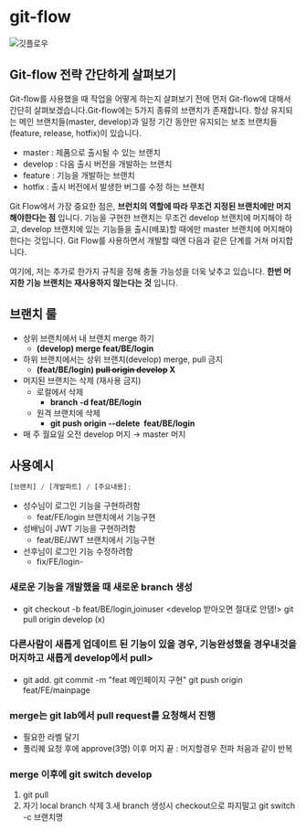 # git-flow

![깃플로우](https://user-images.githubusercontent.com/97587150/193983872-1aad7d62-2962-4643-8821-7af6183bf28f.png)

## **Git-flow 전략 간단하게 살펴보기**

Git-flow를 사용했을 때 작업을 어떻게 하는지 살펴보기 전에 먼저 Git-flow에 대해서 간단히 살펴보겠습니다.Git-flow에는 5가지 종류의 브랜치가 존재합니다. 항상 유지되는 메인 브랜치들(master, develop)과 일정 기간 동안만 유지되는 보조 브랜치들(feature, release, hotfix)이 있습니다.

- master : 제품으로 출시될 수 있는 브랜치
- develop : 다음 출시 버전을 개발하는 브랜치
- feature : 기능을 개발하는 브랜치
- hotfix : 출시 버전에서 발생한 버그를 수정 하는 브랜치

Git Flow에서 가장 중요한 점은, **브런치의 역할에 따라 무조건 지정된 브랜치에만 머지해야한다는 점**
입니다. 기능을 구현한 브랜치는 무조건 develop 브랜치에 머지해야 하고, develop 브랜치에 있는 기능들을 출시(배포)할 때에만 master 브랜치에 머지해야 한다는 것입니다. Git Flow를 사용하면서 개발할 때엔 다음과 같은 단계를 거쳐 머지합니다.

여기에, 저는 추가로 한가지 규칙을 정해 충돌 가능성을 더욱 낮추고 있습니다. **한번 머지한 기능 브랜치는 재사용하지 않는다는 것**
입니다.

## 브랜치 룰

- 상위 브랜치에서 내 브랜치 merge 하기
  - **(develop) merge feat/BE/login**
- 하위 브랜치에서는 상위 브랜치(develop) merge, pull 금지
  - **(feat/BE/login) ~~pull origin develop~~ X**
- 머지된 브랜치는 삭제 (재사용 금지)
  - 로컬에서 삭제
    - **branch -d feat/BE/login**
  - 원격 브랜치에 삭제
    - **git push origin --delete  feat/BE/login**
- 매 주 월요일 오전 develop 머지 → master 머지

## 사용예시

```jsx
[브랜치] / [개발파트] / [주요내용];
```

- 성수님이 로그인 기능을 구현하려함
  - feat/FE/login 브랜치에서 기능구현
- 성배님이 JWT 기능을 구현하려함
  - feat/BE/JWT 브랜치에서 기능구현
- 선후님이 로그인 기능 수정하려함
  - fix/FE/login-

### 새로운 기능을 개발했을 때 새로운 branch 생성

- git checkout -b feat/BE/login,joinuser
  <develop 받아오면 절대로 안댐!>
  git pull origin develop (x)

### 다른사람이 새롭게 업데이트 된 기능이 있을 경우, 기능완성했을 경우내것을 머지하고 새롭게 develop에서 pull>

- git add.
  git commit -m "feat 메인페이지 구현"
  git push origin feat/FE/mainpage

### merge는 git lab에서 pull request를 요청해서 진행

- 필요한 라벨 달기
- 풀리퀘 요청 후에 approve(3명) 이후 머지 끝 : 머지할경우 전파
  처음과 같이 반복

### merge 이후에 git switch develop

1. git pull
2. 자기 local branch 삭제 3.새 branch 생성시 checkout으로 파지말고 git switch -c 브랜치명
